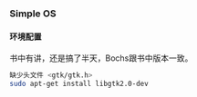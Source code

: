 ### Simple OS

#### 环境配置
书中有讲，还是搞了半天，Bochs跟书中版本一致。
```bash
缺少头文件 <gtk/gtk.h>
sudo apt-get install libgtk2.0-dev
```